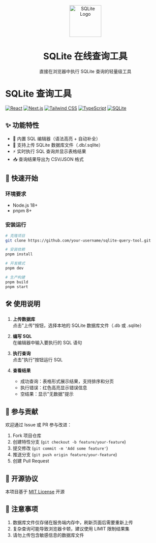 <div align="center">
  <img src="https://cdn.simpleicons.org/sqlite/003B57" alt="SQLite Logo" width="100"/>
  <h1>SQLite 在线查询工具</h1>
  <p>直接在浏览器中执行 SQLite 查询的轻量级工具</p>
</div>

# SQLite 查询工具

[![React](https://img.shields.io/badge/React-18.0-blue?logo=react&style=for-the-badge)](https://react.dev/)
[![Next.js](https://img.shields.io/badge/Next.js-15.0-black?logo=next.js&style=for-the-badge)](https://nextjs.org/)
[![Tailwind CSS](https://img.shields.io/badge/Tailwind_CSS-3.0-38B2AC?logo=tailwind-css&style=for-the-badge)](https://tailwindcss.com/)
[![TypeScript](https://img.shields.io/badge/TypeScript-5.0-blue?logo=typescript&style=for-the-badge)](https://www.typescriptlang.org/)
[![SQLite](https://img.shields.io/badge/SQLite-3.0-003B57?logo=sqlite&style=for-the-badge)](https://www.sqlite.org/)

## ✨ 功能特性
- 📝 内置 SQL 编辑器（语法高亮 + 自动补全）
- 📁 支持上传 SQLite 数据库文件（.db/.sqlite）
- ⚡ 实时执行 SQL 查询并显示表格结果
- 📥 查询结果导出为 CSV/JSON 格式

## 🚀 快速开始
### 环境要求
- Node.js 18+
- pnpm 8+

### 安装运行
```bash
# 克隆项目
git clone https://github.com/your-username/sqlite-query-tool.git

# 安装依赖
pnpm install

# 开发模式
pnpm dev

# 生产构建
pnpm build
pnpm start
```

## 🛠️ 使用说明
1. **上传数据库**  
   点击"上传"按钮，选择本地的 SQLite 数据库文件（.db 或 .sqlite）

2. **编写 SQL**  
   在编辑器中输入要执行的 SQL 语句

3. **执行查询**  
   点击"执行"按钮运行 SQL

4. **查看结果**  
   - 成功查询：表格形式展示结果，支持排序和分页
   - 执行错误：红色高亮显示错误信息
   - 空结果：显示"无数据"提示

## 🤝 参与贡献
欢迎通过 Issue 或 PR 参与改进：
1. Fork 项目仓库
2. 创建特性分支 (`git checkout -b feature/your-feature`)
3. 提交修改 (`git commit -m 'Add some feature'`)
4. 推送分支 (`git push origin feature/your-feature`)
5. 创建 Pull Request

## 📄 开源协议
本项目基于 [MIT License](LICENSE) 开源

## 📌 注意事项
1. 数据库文件仅存储在服务端内存中，刷新页面后需要重新上传
2. 复杂查询可能导致浏览器卡顿，建议使用 LIMIT 限制结果集
3. 请勿上传包含敏感信息的数据库文件